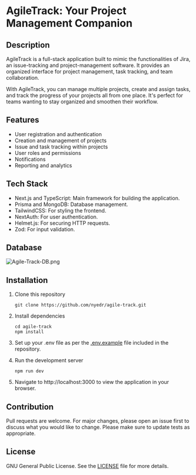 # AgileTrack: Your Project Management Companion

## Description

AgileTrack is a full-stack application built to mimic the functionalities of Jira, an issue-tracking and project-management software. It provides an organized interface for project management, task tracking, and team collaboration.

With AgileTrack, you can manage multiple projects, create and assign tasks, and track the progress of your projects all from one place. It's perfect for teams wanting to stay organized and smoothen their workflow.

## Features

- User registration and authentication
- Creation and management of projects
- Issue and task tracking within projects
- User roles and permissions
- Notifications
- Reporting and analytics

## Tech Stack

- Next.js and TypeScript: Main framework for building the application.
- Prisma and MongoDB: Database management.
- TailwindCSS: For styling the frontend.
- NextAuth: For user authentication.
- Helmet.js: For securing HTTP requests.
- Zod: For input validation.

## Database

![Agile-Track-DB.png](https://i.postimg.cc/Wb26jKPj/Agile-Track-DB.png)

## Installation

1. Clone this repository

   ```
   git clone https://github.com/nyedr/agile-track.git
   ```

2. Install dependencies

   ```
   cd agile-track
   npm install
   ```

3. Set up your .env file as per the [.env.example](.env.example) file included in the repository.

4. Run the development server

   ```
   npm run dev
   ```

5. Navigate to http://localhost:3000 to view the application in your browser.

## Contribution

Pull requests are welcome. For major changes, please open an issue first to discuss what you would like to change. Please make sure to update tests as appropriate.

## License

GNU General Public License. See the [LICENSE](LICENSE) file for more details.

